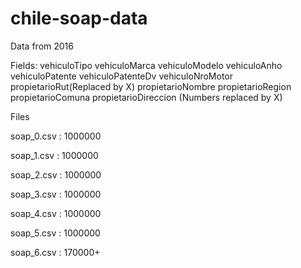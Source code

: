 # chile-soap-data

Data from 2016

Fields: vehiculoTipo	vehiculoMarca	vehiculoModelo	vehiculoAnho	vehiculoPatente	vehiculoPatenteDv	vehiculoNroMotor	propietarioRut(Replaced by X)	propietarioNombre	propietarioRegion	propietarioComuna	propietarioDireccion (Numbers replaced by X)

Files

soap_0.csv : 1000000

soap_1.csv : 1000000

soap_2.csv : 1000000

soap_3.csv : 1000000

soap_4.csv : 1000000

soap_5.csv : 1000000

soap_6.csv : 170000+
